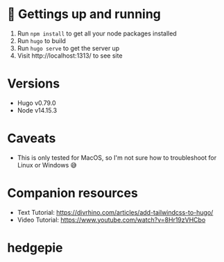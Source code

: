 # 🚀 Gettings up and running
1. Run `npm install` to get all your node packages installed
2. Run `hugo` to build
3. Run `hugo serve` to get the server up
4. Visit http://localhost:1313/ to see site

# Versions
- Hugo v0.79.0
- Node v14.15.3

# Caveats
- This is only tested for MacOS, so I'm not sure how to troubleshoot for Linux or Windows 😅

# Companion resources
- Text Tutorial: https://divrhino.com/articles/add-tailwindcss-to-hugo/
- Video Tutorial: https://www.youtube.com/watch?v=8Hr19zVHCbo
# hedgepie
